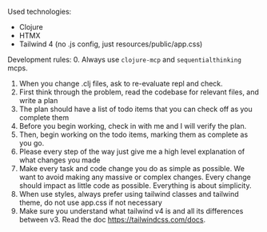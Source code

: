 Used technologies:
- Clojure
- HTMX
- Tailwind 4 (no .js config, just resources/public/app.css)

Development rules:
0. Always use `clojure-mcp` and `sequentialthinking` mcps.
1. When you change .clj files, ask to re-evaluate repl and check.
2. First think through the problem, read the codebase for relevant files, and write a plan
3. The plan should have a list of todo items that you can check off as you complete them
4. Before you begin working, check in with me and I will verify the plan.
5. Then, begin working on the todo items, marking them as complete as you go.
6. Please every step of the way just give me a high level explanation of what changes you made
7. Make every task and code change you do as simple as possible. We want to avoid making any massive or complex changes. Every change should impact as little code as possible. Everything is about simplicity.
8. When use styles, always prefer using tailwind classes and tailwind theme, do not use app.css if not necessary
9. Make sure you understand what tailwind v4 is and all its differences between v3. Read the doc https://tailwindcss.com/docs.
